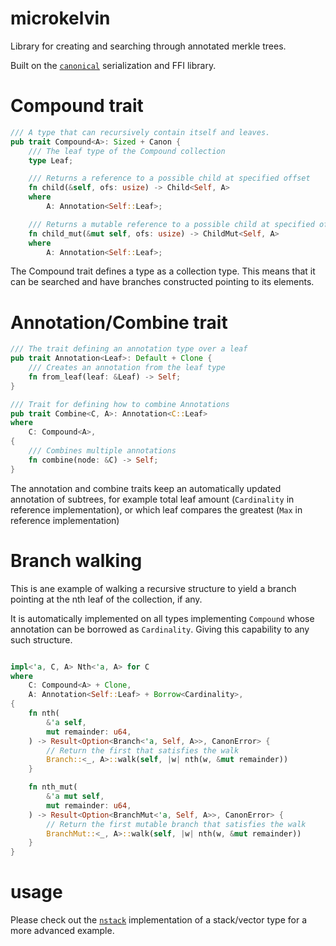 # microkelvin

Library for creating and searching through annotated merkle trees.

Built on the [`canonical`](http://github.com/dusk-network/canonical) serialization and FFI library.

# Compound trait

```rust
/// A type that can recursively contain itself and leaves.
pub trait Compound<A>: Sized + Canon {
    /// The leaf type of the Compound collection
    type Leaf;

    /// Returns a reference to a possible child at specified offset
    fn child(&self, ofs: usize) -> Child<Self, A>
    where
        A: Annotation<Self::Leaf>;

    /// Returns a mutable reference to a possible child at specified offset
    fn child_mut(&mut self, ofs: usize) -> ChildMut<Self, A>
    where
        A: Annotation<Self::Leaf>;
```

The Compound trait defines a type as a collection type. This means that it can be searched and have branches constructed pointing to its elements.

# Annotation/Combine trait

```rust
/// The trait defining an annotation type over a leaf
pub trait Annotation<Leaf>: Default + Clone {
    /// Creates an annotation from the leaf type
    fn from_leaf(leaf: &Leaf) -> Self;
}
```

```rust
/// Trait for defining how to combine Annotations
pub trait Combine<C, A>: Annotation<C::Leaf>
where
    C: Compound<A>,
{
    /// Combines multiple annotations
    fn combine(node: &C) -> Self;
}
```

The annotation and combine traits keep an automatically updated annotation of subtrees, for example total leaf amount (`Cardinality` in reference implementation), or which leaf compares the greatest (`Max` in reference implementation)

# Branch walking

This is ane example of walking a recursive structure to yield a branch pointing at the nth leaf of the collection, if any.

It is automatically implemented on all types implementing `Compound` whose annotation can be borrowed as `Cardinality`. Giving this capability to any such structure.

```rust

impl<'a, C, A> Nth<'a, A> for C
where
    C: Compound<A> + Clone,
    A: Annotation<Self::Leaf> + Borrow<Cardinality>,
{
    fn nth(
        &'a self,
        mut remainder: u64,
    ) -> Result<Option<Branch<'a, Self, A>>, CanonError> {
        // Return the first that satisfies the walk
        Branch::<_, A>::walk(self, |w| nth(w, &mut remainder))
    }

    fn nth_mut(
        &'a mut self,
        mut remainder: u64,
    ) -> Result<Option<BranchMut<'a, Self, A>>, CanonError> {
        // Return the first mutable branch that satisfies the walk
        BranchMut::<_, A>::walk(self, |w| nth(w, &mut remainder))
    }
}
```
# usage

Please check out the [`nstack`](http://github.com/dusk-network/nstack) implementation of a stack/vector type for a more advanced example.
